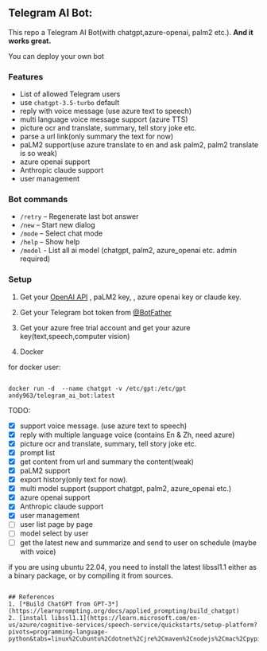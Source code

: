 ## Telegram AI Bot:

This repo a Telegram AI Bot(with chatgpt,azure-openai, palm2 etc.). **And it works great.**

You can deploy your own bot

### Features

- List of allowed Telegram users
- use `chatgpt-3.5-turbo` default
- reply with voice message (use azure text to speech)
- multi language voice message support (azure TTS)
- picture ocr and translate, summary, tell story joke etc.
- parse a url link(only summary the text for now)
- paLM2 support(use azure translate to en and ask palm2, palm2 translate is so weak)
- azure openai support
- Anthropic claude support
- user management

### Bot commands

- `/retry` – Regenerate last bot answer
- `/new` – Start new dialog
- `/mode` – Select chat mode
- `/help` – Show help
- `/model` - List all ai model (chatgpt, palm2, azure_openai etc. admin required)

### Setup

1. Get your [OpenAI API](https://openai.com/api/) , paLM2 key, , azure openai key or claude key.

2. Get your Telegram bot token from [@BotFather](https://t.me/BotFather)

3. Get your azure free trial account and get your azure key(text,speech,computer vision)

4. Docker

for docker user:

```shell

docker run -d  --name chatgpt -v /etc/gpt:/etc/gpt andy963/telegram_ai_bot:latest
```

TODO:

- [x] support voice message. (use azure text to speech)
- [x] reply with multiple language voice (contains En & Zh, need azure)
- [x] picture ocr and translate, summary, tell story joke etc.
- [x] prompt list
- [x] get content from url and summary the content(weak)
- [x] paLM2 support
- [x] export history(only text for now).
- [x] multi model support (support chatgpt, palm2, azure_openai etc.)
- [x] azure openai support
- [x] Anthropic claude support
- [x] user management
- [ ] user list page by page
- [ ] model select by user
- [ ] get the latest new and summarize and send to user on schedule (maybe with voice)

if you are using ubuntu 22.04, you need to install the latest libssl1.1 either as a binary package, or by compiling it
from sources.
```shell

## References
1. [*Build ChatGPT from GPT-3*](https://learnprompting.org/docs/applied_prompting/build_chatgpt)
2. [install libssl1.1](https://learn.microsoft.com/en-us/azure/cognitive-services/speech-service/quickstarts/setup-platform?pivots=programming-language-python&tabs=linux%2Cubuntu%2Cdotnet%2Cjre%2Cmaven%2Cnodejs%2Cmac%2Cpypi)